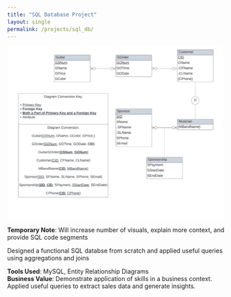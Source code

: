 ```yaml
---
title: "SQL Database Project"
layout: single
permalink: /projects/sql_db/
---
```

<img src="/assets/images/sql_db_academic/sql_db.png" width="500">

**Temporary Note**: Will increase number of visuals, explain more context, and provide SQL code segments

Designed a functional SQL databse from scratch and applied useful queries using aggregations and joins 

**Tools Used**: MySQL, Entity Relationship Diagrams  
**Business Value**: Demonstrate application of skills in a business context. Applied useful queries to extract sales data and generate insights.
